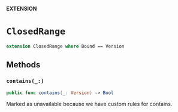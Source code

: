 **EXTENSION**

# `ClosedRange`
```swift
extension ClosedRange where Bound == Version
```

## Methods
### `contains(_:)`

```swift
public func contains(_: Version) -> Bool
```

Marked as unavailable because we have custom rules for contains.
